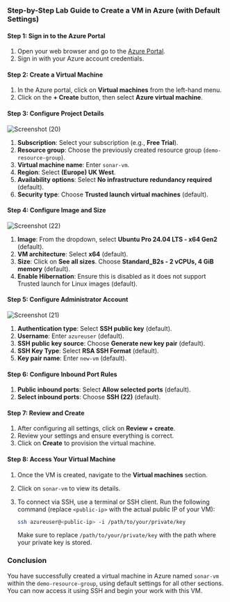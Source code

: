 
### Step-by-Step Lab Guide to Create a VM in Azure (with Default Settings)

#### Step 1: Sign in to the Azure Portal
1. Open your web browser and go to the [Azure Portal](https://portal.azure.com).
2. Sign in with your Azure account credentials.

#### Step 2: Create a Virtual Machine
1. In the Azure portal, click on **Virtual machines** from the left-hand menu.
2. Click on the **+ Create** button, then select **Azure virtual machine**.

#### Step 3: Configure Project Details

![Screenshot (20)](https://github.com/user-attachments/assets/8d17b505-70a8-44ee-a350-10acf543de0f)

1. **Subscription**: Select your subscription (e.g., **Free Trial**).
2. **Resource group**: Choose the previously created resource group (`demo-resource-group`).
3. **Virtual machine name**: Enter `sonar-vm`.
4. **Region**: Select **(Europe) UK West**.
5. **Availability options**: Select **No infrastructure redundancy required** (default).
6. **Security type**: Choose **Trusted launch virtual machines** (default).

#### Step 4: Configure Image and Size

![Screenshot (22)](https://github.com/user-attachments/assets/a5e78221-2fc6-403d-9617-083a2df3d131)

1. **Image**: From the dropdown, select **Ubuntu Pro 24.04 LTS - x64 Gen2** (default).
2. **VM architecture**: Select **x64** (default).
3. **Size**: Click on **See all sizes**. Choose **Standard_B2s - 2 vCPUs, 4 GiB memory** (default).
4. **Enable Hibernation**: Ensure this is disabled as it does not support Trusted launch for Linux images (default).

#### Step 5: Configure Administrator Account

![Screenshot (21)](https://github.com/user-attachments/assets/4fa08561-6ba6-4c36-97c7-61b318efa759)

1. **Authentication type**: Select **SSH public key** (default).
2. **Username**: Enter `azureuser` (default).
3. **SSH public key source**: Choose **Generate new key pair** (default).
4. **SSH Key Type**: Select **RSA SSH Format** (default).
5. **Key pair name**: Enter `new-vm` (default).

#### Step 6: Configure Inbound Port Rules
1. **Public inbound ports**: Select **Allow selected ports** (default).
2. **Select inbound ports**: Choose **SSH (22)** (default).

#### Step 7: Review and Create
1. After configuring all settings, click on **Review + create**.
2. Review your settings and ensure everything is correct.
3. Click on **Create** to provision the virtual machine.

#### Step 8: Access Your Virtual Machine
1. Once the VM is created, navigate to the **Virtual machines** section.
2. Click on `sonar-vm` to view its details.
3. To connect via SSH, use a terminal or SSH client. Run the following command (replace `<public-ip>` with the actual public IP of your VM):

   ```bash
   ssh azureuser@<public-ip> -i /path/to/your/private/key
   ```

   Make sure to replace `/path/to/your/private/key` with the path where your private key is stored.

### Conclusion
You have successfully created a virtual machine in Azure named `sonar-vm` within the `demo-resource-group`, using default settings for all other sections. You can now access it using SSH and begin your work with this VM.
